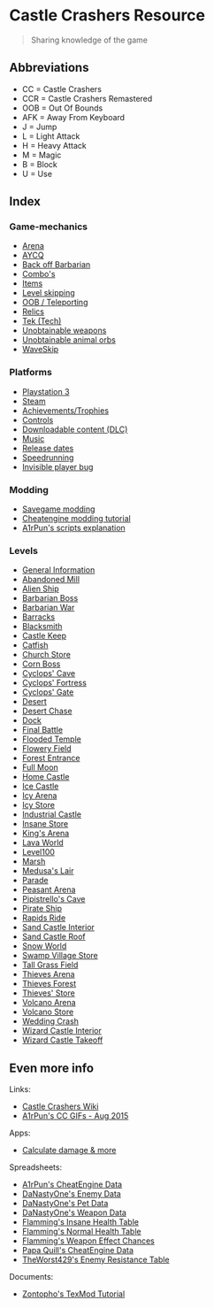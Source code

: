 # Castle Crashers Resource

> Sharing knowledge of the game

## Abbreviations

- CC = Castle Crashers
- CCR = Castle Crashers Remastered
- OOB = Out Of Bounds
- AFK = Away From Keyboard
- J = Jump
- L = Light Attack
- H = Heavy Attack
- M = Magic
- B = Block
- U = Use

## Index

### Game-mechanics

- [Arena](/Mechanics/Arena.md)
- [AYCQ](/Mechanics/AYCQ.md)
- [Back off Barbarian](/Mechanics/BackOffBarbarian.md)
- [Combo's](/Mechanics/Combos.md)
- [Items](/Mechanics/Items.md)
- [Level skipping](/Mechanics/LevelSkip.md)
- [OOB / Teleporting](/Mechanics/OOB.md)
- [Relics](/Mechanics/Relics.md)
- [Tek (Tech)](/Mechanics/Tek.md)
- [Unobtainable weapons](/Mechanics/UnobtainableWeapons.md)
- [Unobtainable animal orbs](/Mechanics/UnobtainableAnimalOrbs.md)
- [WaveSkip](/Mechanics/WaveSkip.md)

### Platforms

- [Playstation 3](/Platforms/Playstation3.md)
- [Steam](/Platforms/Steam.md)
- [Achievements/Trophies](/Platforms/Achievements.md)
- [Controls](/Mechanics/Controls.md)
- [Downloadable content (DLC)](/Platforms/DLC.md)
- [Music](/Mechanics/Music.md)
- [Release dates](/Platforms/ReleaseDates.md)
- [Speedrunning](/Platforms/Speedrun.md)
- [Invisible player bug](/Platforms/InvisiblePlayerBug.md)

### Modding

- [Savegame modding](/Platforms/Mods.md)
- [Cheatengine modding tutorial](/Platforms/ModTutorial.md)
- [A1rPun's scripts explanation](/Platforms/A1rMods.md)

### Levels

- [General Information](/Levels/Levels.md)
- [Abandoned Mill](/Levels/AbandonedMill.md)
- [Alien Ship](/Levels/AlienShip.md)
- [Barbarian Boss](/Levels/BarbarianBoss.md)
- [Barbarian War](/Levels/BarbarianWar.md)
- [Barracks](/Levels/Barracks.md)
- [Blacksmith](/Levels/Blacksmith.md)
- [Castle Keep](/Levels/CastleKeep.md)
- [Catfish](/Levels/Catfish.md)
- [Church Store](/Levels/Stores.md)
- [Corn Boss](/Levels/CornBoss.md)
- [Cyclops' Cave](/Levels/CyclopsCave.md)
- [Cyclops' Fortress](/Levels/CyclopsFortress.md)
- [Cyclops' Gate](/Levels/CyclopsGate.md)
- [Desert](/Levels/Desert.md)
- [Desert Chase](/Levels/DesertChase.md)
- [Dock](/Levels/Dock.md)
- [Final Battle](/Levels/FinalBattle.md)
- [Flooded Temple](/Levels/FloodedTemple.md)
- [Flowery Field](/Levels/FloweryField.md)
- [Forest Entrance](/Levels/ForestEntrance.md)
- [Full Moon](/Levels/FullMoon.md)
- [Home Castle](/Levels/HomeCastle.md)
- [Ice Castle](/Levels/IceCastle.md)
- [Icy Arena](/Levels/Arenas.md)
- [Icy Store](/Levels/Stores.md)
- [Industrial Castle](/Levels/IndustrialCastle.md)
- [Insane Store](/Levels/Stores.md)
- [King's Arena](/Levels/Arenas.md)
- [Lava World](/Levels/LavaWorld.md)
- [Level100](/Levels/Level100.md)
- [Marsh](/Levels/Marsh.md)
- [Medusa's Lair](/Levels/Medusa.md)
- [Parade](/Levels/Parade.md)
- [Peasant Arena](/Levels/Arenas.md)
- [Pipistrello's Cave](/Levels/Pipistrello.md)
- [Pirate Ship](/Levels/PirateShip.md)
- [Rapids Ride](/Levels/RapidsRide.md)
- [Sand Castle Interior](/Levels/SandCastleInterior.md)
- [Sand Castle Roof](/Levels/SandCastleRoof.md)
- [Snow World](/Levels/SnowWorld.md)
- [Swamp Village Store](/Levels/Stores.md)
- [Tall Grass Field](/Levels/TallGrassField.md)
- [Thieves Arena](/Levels/Arenas.md)
- [Thieves Forest](/Levels/ThievesForest.md)
- [Thieves' Store](/Levels/Stores.md)
- [Volcano Arena](/Levels/Arenas.md)
- [Volcano Store](/Levels/Stores.md)
- [Wedding Crash](/Levels/WeddingCrash.md)
- [Wizard Castle Interior](/Levels/WizardCastleInterior.md)
- [Wizard Castle Takeoff](/Levels/WizardCastleTakeoff.md)

## Even more info

Links:

- [Castle Crashers Wiki](https://castlecrashers.fandom.com)
- [A1rPun's CC GIFs - Aug 2015](https://gfycat.com/@a1rpun)

Apps:

- [Calculate damage & more](https://github.com/A1rPun/castle-crashers-stats#readme)

Spreadsheets:

- [A1rPun's CheatEngine Data](https://docs.google.com/spreadsheets/d/1vsrf9KrzcrKVIjyHcOtaErx58amaT5JZy50lexA6_F4/edit?usp=sharing)
- [DaNastyOne's Enemy Data](https://docs.google.com/spreadsheets/d/1i0wBwif88cIp2iKHJ6T76Lc3dyPfKIF05u4IhtprJiQ/edit?usp=sharing)
- [DaNastyOne's Pet Data](https://docs.google.com/spreadsheets/d/14nxxe1AWnTycf5UY7GZNx5z00m0vfCOULqXbu959gcg/edit#gid=0)
- [DaNastyOne's Weapon Data](https://docs.google.com/spreadsheets/d/1LLmSblTYGfGQGb4ZMs4S4fBkps_TSygbZ1S4KtBfMK4/edit#gid=0)
- [Flamming's Insane Health Table](https://docs.google.com/spreadsheets/d/1JGt5SQfubBMNRuGxCjYhnSt1wVx7x4aMPySHijwIHCw/edit#gid=0)
- [Flamming's Normal Health Table](https://docs.google.com/spreadsheets/d/1Yb6Cr-9OsxA5eP42orzSR9cOr0zf9dDnYiR2Ux-BBZ0/edit)
- [Flamming's Weapon Effect Chances](https://docs.google.com/spreadsheets/d/1NwvTIMNNNjfgPJIN0cjeXNZEGdcSD4_CSwVtAOWhm7s/edit#gid=0)
- [Papa Quill's CheatEngine Data](https://docs.google.com/spreadsheets/d/18odK4GIBrYB85iHiTFYLg1QZPojBO3gHNoS2s9FbLeQ/edit?usp=sharing)
- [TheWorst429's Enemy Resistance Table](https://docs.google.com/spreadsheets/d/1InEKmk3Bg50q6gO9dNmIZxBb8duHXRf0R7F9CwHOt8Y/edit#gid=0)

Documents: 

- [Zontopho's TexMod Tutorial](https://docs.google.com/document/d/1Mt6WQolSBrKVBKBKnCvdmuhvwQa14cSiHj_dN_cT0NY/edit)
